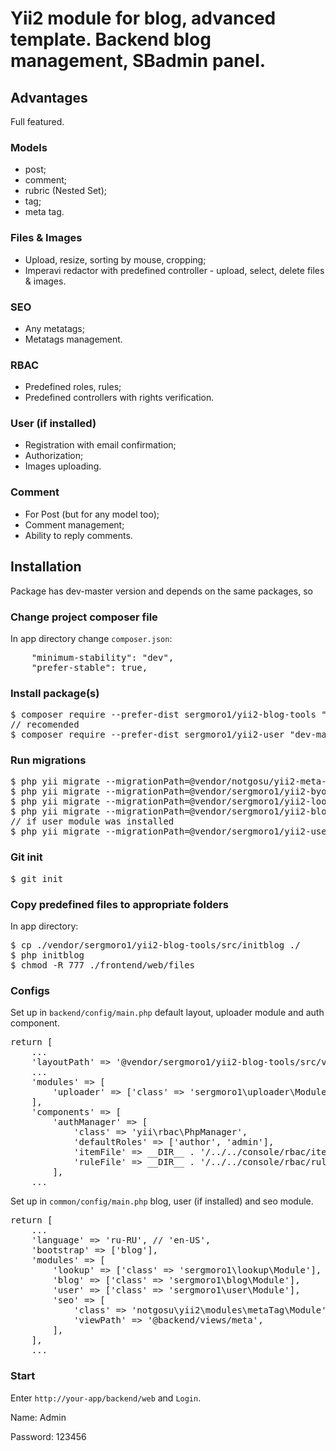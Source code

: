 <h1>Yii2 module for blog, advanced template. Backend blog management, SBadmin panel.</h1>

<h2>Advantages</h2>

Full featured.

<h3>Models</h3>
<ul>
  <li>post;</li>
  <li>comment;</li>
  <li>rubric (Nested Set);</li>
  <li>tag;</li>
  <li>meta tag.</li>
</ul>

<h3>Files & Images</h3>
<ul>
  <li>Upload, resize, sorting by mouse, cropping;</li>
  <li>Imperavi redactor with predefined controller - upload, select, delete files & images.</li>
</ul>

<h3>SEO</h3>
<ul>
  <li>Any metatags;</li>
  <li>Metatags management.</li>
</ul>

<h3>RBAC</h3>
<ul>
  <li>Predefined roles, rules;</li>
  <li>Predefined controllers with rights verification.</li>
</ul>

<h3>User (if installed)</h3>
<ul>
  <li>Registration with email confirmation;</li>
  <li>Authorization;</li>
  <li>Images uploading.</li>
</ul>

<h3>Comment</h3>
<ul>
  <li>For Post (but for any model too);</li>
  <li>Comment management;</li>
  <li>Ability to reply comments.</li>
</ul>

<h2>Installation</h2>

Package has dev-master version and depends on the same packages, so

<h3>Change project composer file</h3>

In app directory change <code>composer.json</code>:

<pre>
    "minimum-stability": "dev",
    "prefer-stable": true,
</pre>

<h3>Install package(s)</h3>

<pre>
$ composer require --prefer-dist sergmoro1/yii2-blog-tools "dev-master"
// recomended
$ composer require --prefer-dist sergmoro1/yii2-user "dev-master"
</pre>

<h3>Run migrations</h3>

<pre>
$ php yii migrate --migrationPath=@vendor/notgosu/yii2-meta-tag-module/src/migrations
$ php yii migrate --migrationPath=@vendor/sergmoro1/yii2-byone-uploader/migrations
$ php yii migrate --migrationPath=@vendor/sergmoro1/yii2-lookup/src/migrations
$ php yii migrate --migrationPath=@vendor/sergmoro1/yii2-blog-tools/src/migrations
// if user module was installed
$ php yii migrate --migrationPath=@vendor/sergmoro1/yii2-user/src/migrations
</pre>

<h3>Git init</h3>

<pre>
$ git init
</pre>

<h3>Copy predefined files to appropriate folders</h3>

In app directory:

<pre>
$ cp ./vendor/sergmoro1/yii2-blog-tools/src/initblog ./
$ php initblog
$ chmod -R 777 ./frontend/web/files
</pre>

<h3>Configs</h3>

Set up in <code>backend/config/main.php</code> default layout, uploader module and auth component.

<pre>
return [
    ...
    'layoutPath' => '@vendor/sergmoro1/yii2-blog-tools/src/views/layouts',
    ...
    'modules' => [
        'uploader' => ['class' => 'sergmoro1\uploader\Module'],
    ],
    'components' => [
        'authManager' => [
            'class' => 'yii\rbac\PhpManager',
            'defaultRoles' => ['author', 'admin'],
            'itemFile' => __DIR__ . '/../../console/rbac/items.php',
            'ruleFile' => __DIR__ . '/../../console/rbac/rules.php',
        ],
    ...
</pre>

Set up in <code>common/config/main.php</code> blog, user (if installed) and seo module.
<pre>
return [
    ...
    'language' => 'ru-RU', // 'en-US',
    'bootstrap' => ['blog'],
    'modules' => [
        'lookup' => ['class' => 'sergmoro1\lookup\Module'],
        'blog' => ['class' => 'sergmoro1\blog\Module'],
        'user' => ['class' => 'sergmoro1\user\Module'],
        'seo' => [
            'class' => 'notgosu\yii2\modules\metaTag\Module',
            'viewPath' => '@backend/views/meta',
        ],
    ],
    ...
</pre>

<h3>Start</h3>

Enter <code>http://your-app/backend/web</code> and <code>Login</code>.

Name: Admin

Password: 123456
